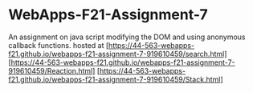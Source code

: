 # WebApps-F21-Assignment-7
An assignment on java script modifying the DOM and using anonymous callback functions.
hosted at  [https://44-563-webapps-f21.github.io/webapps-f21-assignment-7-919610459/search.html]
 [https://44-563-webapps-f21.github.io/webapps-f21-assignment-7-919610459/Reaction.html]
 [https://44-563-webapps-f21.github.io/webapps-f21-assignment-7-919610459/Stack.html]